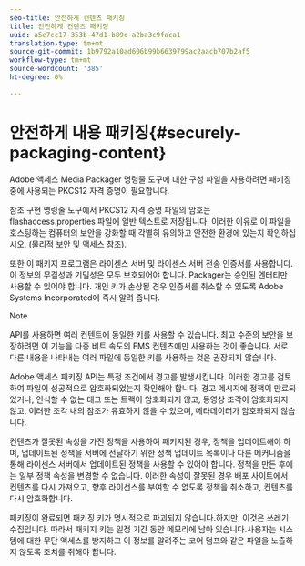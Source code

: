 ```yaml
---
seo-title: 안전하게 컨텐츠 패키징
title: 안전하게 컨텐츠 패키징
uuid: a5e7cc17-353b-47d1-b89c-a2ba3c9faca1
translation-type: tm+mt
source-git-commit: 1b9792a10ad606b99b6639799ac2aacb707b2af5
workflow-type: tm+mt
source-wordcount: '385'
ht-degree: 0%

---
```



# 안전하게 내용 패키징{#securely-packaging-content}

Adobe 액세스 Media Packager 명령줄 도구에 대한 구성 파일을 사용하려면 패키징 중에 사용되는 PKCS12 자격 증명이 필요합니다.

참조 구현 명령줄 도구에서 PKCS12 자격 증명 파일의 암호는 flashaccess.properties 파일에 일반 텍스트로 저장됩니다. 이러한 이유로 이 파일을 호스팅하는 컴퓨터의 보안을 강화할 때 각별히 유의하고 안전한 환경에 있는지 확인하십시오. ([물리적 보안 및 액세스](../../aaxs-secure-deployment-guidelines/physical-sec-and-access.md) 참조).

또한 이 패키지 프로그램은 라이센스 서버 및 라이센스 서버 전송 인증서를 사용합니다. 이 정보의 무결성과 기밀성은 모두 보호되어야 합니다. Packager는 승인된 엔터티만 사용할 수 있어야 합니다. 개인 키가 손상될 경우 인증서를 취소할 수 있도록 Adobe Systems Incorporated에 즉시 알려 줍니다.

>[!NOTE]
>
>API를 사용하면 여러 컨텐트에 동일한 키를 사용할 수 있습니다. 최고 수준의 보안을 보장하려면 이 기능을 다중 비트 속도의 FMS 컨텐츠에만 사용하는 것이 좋습니다. 서로 다른 내용을 나타내는 여러 파일에 동일한 키를 사용하는 것은 권장되지 않습니다.

Adobe 액세스 패키징 API는 특정 조건에서 경고를 발생시킵니다. 이러한 경고를 검토하여 파일이 성공적으로 암호화되었는지 확인해야 합니다. 경고 메시지에 정책이 만료되었거나, 인식할 수 없는 태그 또는 트랙이 암호화되지 않고, 동영상 조각이 암호화되지 않고, 이러한 조각 내의 참조가 유효하지 않을 수 있으며, 메타데이터가 암호화되지 않습니다.

컨텐츠가 잘못된 속성을 가진 정책을 사용하여 패키지된 경우, 정책을 업데이트해야 하며, 업데이트된 정책을 서버에 전달하기 위한 정책 업데이트 목록이나 다른 메커니즘을 통해 라이센스 서버에서 업데이트된 정책을 사용할 수 있어야 합니다. 정책을 만든 후에는 일부 정책 속성을 변경할 수 없습니다. 이러한 속성이 잘못된 경우 배포 사이트에서 컨텐츠를 다시 가져오고, 향후 라이선스를 부여할 수 없도록 정책을 취소하고, 컨텐츠를 다시 암호화합니다.

패키징이 완료되면 패키징 키가 명시적으로 파괴되지 않습니다.하지만, 이것은 쓰레기 수집입니다. 따라서 패키지 키는 일정 기간 동안 메모리에 남아 있습니다.사용자는 시스템에 대한 무단 액세스를 방지하고 이 정보를 알려주는 코어 덤프와 같은 파일을 노출하지 않도록 조치를 취해야 합니다.
